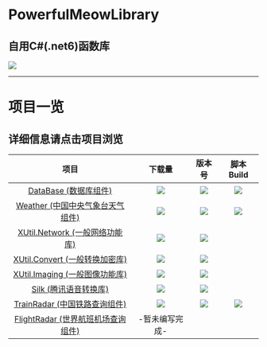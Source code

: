 # PowerfulMeowLibrary
## 自用C#(.net6)函数库

![](https://img.shields.io/github/languages/code-size/DavidSciMeow/PowerfulMeowLibrary)

-----
# 项目一览
## 详细信息请点击项目浏览
|项目|下载量|版本号|脚本Build|
|:---:|:---:|:---:|:---:|
|[DataBase (数据库组件)](https://github.com/DavidSciMeow/PowerfulMeowLibrary/tree/master/Meow.DataBase)|![](https://img.shields.io/nuget/dt/Electronicute.Meow.DataBase)|![](https://img.shields.io/nuget/vpre/Electronicute.Meow.DataBase?label=NuGet%20Version)|[![](https://github.com/DavidSciMeow/PowerfulMeowLibrary/actions/workflows/Db.yml/badge.svg?branch=master)](https://github.com/DavidSciMeow/PowerfulMeowLibrary/actions/workflows/Db.yml)|
|[Weather (中国中央气象台天气组件)](https://github.com/DavidSciMeow/PowerfulMeowLibrary/tree/master/Meow.Weather)|![](https://img.shields.io/nuget/dt/Electronicute.Meow.Weather)|![](https://img.shields.io/nuget/vpre/Electronicute.Meow.Weather?label=NuGet%20Version)|[![](https://github.com/DavidSciMeow/PowerfulMeowLibrary/actions/workflows/Weather.yml/badge.svg?branch=master)](https://github.com/DavidSciMeow/PowerfulMeowLibrary/actions/workflows/Weather.yml)|
|[XUtil.Network (一般网络功能库)](https://github.com/DavidSciMeow/PowerfulMeowLibrary/tree/master/Meow.Util.Core)|![](https://img.shields.io/nuget/dt/Electronicute.XUtil.Network)|![](https://img.shields.io/nuget/vpre/Electronicute.XUtil.Network?label=NuGet%20Version)|
|[XUtil.Convert (一般转换加密库)](https://github.com/DavidSciMeow/PowerfulMeowLibrary/tree/master/Meow.Util.Core)|![](https://img.shields.io/nuget/dt/Electronicute.XUtil.Convert)|![](https://img.shields.io/nuget/vpre/Electronicute.XUtil.Convert?label=NuGet%20Version)|
|[XUtil.Imaging (一般图像功能库)](https://github.com/DavidSciMeow/PowerfulMeowLibrary/tree/master/Meow.Util.Core)|![](https://img.shields.io/nuget/dt/Electronicute.XUtil.Imaging)|![](https://img.shields.io/nuget/vpre/Electronicute.XUtil.Imaging?label=NuGet%20Version)|
|[Silk (腾讯语音转换库)](https://github.com/DavidSciMeow/PowerfulMeowLibrary/tree/master/Meow.Voice.Silk)|![](https://img.shields.io/nuget/dt/Electronicute.Meow.Voice.Silk)|![](https://img.shields.io/nuget/vpre/Electronicute.Meow.Voice.Silk?label=NuGet%20Version)|
|[TrainRadar (中国铁路查询组件)](https://github.com/DavidSciMeow/PowerfulMeowLibrary/tree/master/Meow.TrainRadar)|![](https://img.shields.io/nuget/dt/Electronicute.Meow.TrainRadar)|![](https://img.shields.io/nuget/vpre/Electronicute.Meow.TrainRadar?label=NuGet%20Version)|[![](https://github.com/DavidSciMeow/PowerfulMeowLibrary/actions/workflows/TrainRadar.yml/badge.svg?branch=master)](https://github.com/DavidSciMeow/PowerfulMeowLibrary/actions/workflows/TrainRadar.yml)|
|[FlightRadar (世界航班机场查询组件)](https://github.com/DavidSciMeow/PowerfulMeowLibrary/tree/master/Meow.FlightRadar)|-暂未编写完成-|

